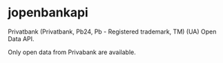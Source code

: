 # jopenbankapi
Privatbank (Privatbank, Pb24, Pb - Registered trademark, TM) (UA) Open Data API.

Only open data from Privabank are available.
